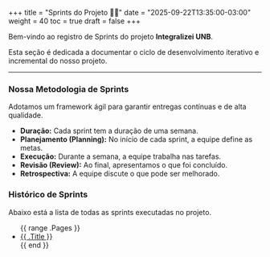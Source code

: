 +++
title = "Sprints do Projeto 🏃‍♂️"
date = "2025-09-22T13:35:00-03:00"
weight = 40
toc = true
draft = false
+++

Bem-vindo ao registro de Sprints do projeto **Integralizei UNB**.

Esta seção é dedicada a documentar o ciclo de desenvolvimento iterativo e incremental do nosso projeto.

---
### Nossa Metodologia de Sprints

Adotamos um framework ágil para garantir entregas contínuas e de alta qualidade.
- **Duração:** Cada sprint tem a duração de uma semana.
- **Planejamento (Planning):** No início de cada sprint, a equipe define as metas.
- **Execução:** Durante a semana, a equipe trabalha nas tarefas.
- **Revisão (Review):** Ao final, apresentamos o que foi concluído.
- **Retrospectiva:** A equipe discute o que pode ser melhorado.

### Histórico de Sprints

Abaixo está a lista de todas as sprints executadas no projeto.

<ul>
  {{ range .Pages }}
    <li><a href="{{ .RelPermalink }}">{{ .Title }}</a></li>
  {{ end }}
</ul>

